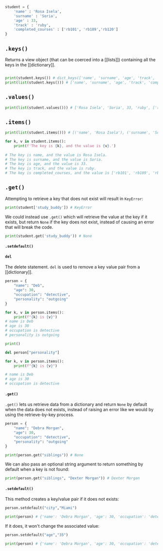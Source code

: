 
```python
student = {
	'name' : 'Rosa Isela',
	'surname' : 'Soria',
	'age' : 33,
	'track' : 'ruby',
	'completed_courses' : ['rb101', 'rb109','rb120']
}
```
## `.keys()`
Returns a view object (that can be coerced into a [[lists]]) containing all the keys in the [[dictionary]].
```python

print(student.keys()) # dict_keys(['name', 'surname', 'age', 'track', 'completed_courses'])
print(list(student.keys())) # ['name', 'surname', 'age', 'track', 'completed_courses']
```

## `.values()`

```python
print(list(student.values())) # ['Rosa Isela', 'Soria', 33, 'ruby', ['rb101', 'rb109', 'rb120']]
```

## `.items()`

```python
print(list(student.items())) # [('name', 'Rosa Isela'), ('surname', 'Soria'), ('age', 33), ('track', 'ruby'), ('completed_courses', ['rb101', 'rb109', 'rb120'])]

for k, v in student.items():
	print(f'The key is {k}, and the value is {v}.')
	
# The key is name, and the value is Rosa Isela.
# The key is surname, and the value is Soria.
# The key is age, and the value is 33.
# The key is track, and the value is ruby.
# The key is completed_courses, and the value is ['rb101', 'rb109', 'rb120'].
```

## `.get()`
Attempting to retrieve a key that does not exist will result in `KeyError`:
```python
print(student['study_buddy']) # KeyError
```

We could instead use `.get()` which will retrieve the value at the key if it exists, but return `None` if the key does not exist, instead of causing an error that will break the code.
```python
print(student.get('study_buddy')) # None
```

#### `.setdefault()`

#### `del`
The delete statement. `del` is used to remove a key value pair from a [[dictionary]].
```python
person = {
	"name": "Deb",
	"age": 30,
	"occupation": "detective",
	"personality": "outgoing"
}

for k, v in person.items():
	print(f"{k} is {v}")
# name is Deb
# age is 30
# occupation is detective
# personality is outgoing

print()

del person["personality"]

for k, v in person.items():
	print(f"{k} is {v}")

# name is Deb
# age is 30
# occupation is detective
```

#### `.get()`
`.get()` lets us retrieve data from a dictionary and return `None` by default when the data does not exists, instead of raising an error like we would by using the retrieve-by-key process.

```python
person = {
	"name": "Debra Morgan",
	"age": 30,
	"occupation": "detective",
	"personality": "outgoing"
}

print(person.get("siblings")) # None
```
We can also pass an optional string argument to return something by default when a key is not found:
```python
print(person.get("siblings", "Dexter Morgan")) # Dexter Morgan
```

#### `.setdefault()`
This method creates a key/value pair if it does not exists:
```python
person.setdefault("city","Miami")

print(person) # {'name': 'Debra Morgan', 'age': 30, 'occupation': 'detective', 'personality': 'outgoing', 'city': 'Miami'}
```
If it does, it won't change the associated value:
```python
person.setdefault("age","35")

print(person) # {'name': 'Debra Morgan', 'age': 30, 'occupation': 'detective', 'personality': 'outgoing'}
```